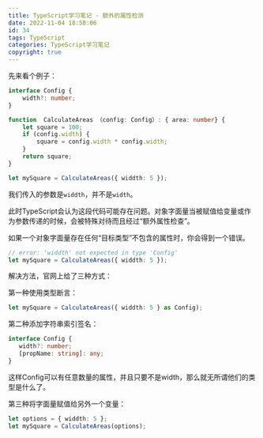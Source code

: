 ```yaml
---
title: TypeScript学习笔记 - 额外的属性检测
date: 2022-11-04 18:58:06
id: 34
tags: TypeScript
categories: TypeScript学习笔记
copyright: true
---
```


先来看个例子：

```typescript
interface Config {
    width?: number;
}

function  CalculateAreas （config: Config）: { area: number} {
    let square = 100;
    if (config.width) {
        square = config.width * config.width;
    }
    return square;
}

let mySquare = CalculateAreas({ widdth: 5 });
```

我们传入的参数是`widdth`，并不是`width`。

此时TypeScript会认为这段代码可能存在问题。对象字面量当被赋值给变量或作为参数传递的时候，会被特殊对待而且经过“额外属性检查”。

如果一个对象字面量存在任何“目标类型”不包含的属性时，你会得到一个错误。

```typescript
// error: 'widdth' not expected in type 'Config'
let mySquare = CalculateAreas({ widdth: 5 });
```

解决方法，官网上给了三种方式：

第一种使用类型断言：

```typescript
let mySquare = CalculateAreas({ widdth: 5 } as Config);
```

第二种添加字符串索引签名：

```typescript
interface Config {
   width?: number;
   [propName: string]: any;
}
```

这样Config可以有任意数量的属性，并且只要不是width，那么就无所谓他们的类型是什么了。

第三种将字面量赋值给另外一个变量：

```typescript
let options = { widdth: 5 };
let mySquare = CalculateAreas(options);
```
